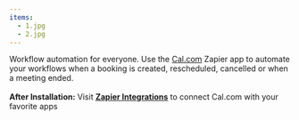```yaml
---
items:
  - 1.jpg
  - 2.jpg
---
```


Workflow automation for everyone. Use the [Cal.com](https://cal.com) Zapier app to automate your workflows when a booking is created, rescheduled, cancelled or when a meeting ended.<br /><br />**After Installation:** Visit <a href="https://zapier.com/apps/calcom/integrations">**<ins>Zapier Integrations</ins>**</a> to connect Cal.com with your favorite apps
